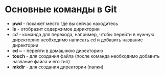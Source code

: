 # Основные команды в Git


- **pwd** - покажет место где вы сейчас находитесь <br>
- **ls** - отобразит содержимое дириктории <br>
- *cd* - команда для перехода, например, чтобы перейти в нужную директорию необходимо написать cd и добавить название директории <br>
- **cd ~** - перейти в домашнюю директорию <br>
- **touch** - для создания файла (после команда необходимо добавить название файла и его тип) <br>
- **mkdir** - для создания директории (папки) <br>

 